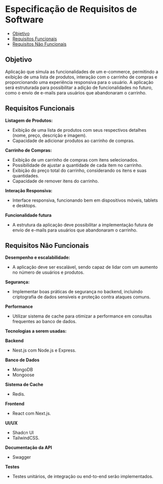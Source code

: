 # Especificação de Requisitos de Software

- [Objetivo](#objetivo)
- [Requisitos Funcionais](#requisitos-funcionais)
- [Requisitos Não Funcionais](#requisitos-nao-funcionais)

## Objetivo

Aplicação que simula as funcionalidades de um e-commerce, permitindo a exibição de uma lista de produtos, interação com o carrinho de compras e proporcionando uma experiência responsiva para o usuário. 
A aplicação será estruturada para possibilitar a adição de funcionalidades no futuro, como o envio de e-mails para usuários que abandonaram o carrinho.

## Requisitos Funcionais

**Listagem de Produtos:**

- Exibição de uma lista de produtos com seus respectivos detalhes (nome, preço, descrição e imagem).
- Capacidade de adicionar produtos ao carrinho de compras.

**Carrinho de Compras:**

- Exibição de um carrinho de compras com itens selecionados.
- Possibilidade de ajustar a quantidade de cada item no carrinho.
- Exibição do preço total do carrinho, considerando os itens e suas quantidades.
- Capacidade de remover itens do carrinho.

**Interação Responsiva:**

- Interface responsiva, funcionando bem em dispositivos móveis, tablets e desktops.

**Funcionalidade futura**

- A estrutura da aplicação deve possibilitar a implementação futura de envio de e-mails para usuários que abandonaram o carrinho.

## Requisitos Não Funcionais

**Desempenho e escalabilidade:**

- A aplicação deve ser escalável, sendo capaz de lidar com um aumento no número de usuários e produtos.

**Segurança:**

- Implementar boas práticas de segurança no backend, incluindo criptografia de dados sensíveis e proteção contra ataques comuns.

**Performance**

- Utilizar sistema de cache para otimizar a performance em consultas frequentes ao banco de dados.

**Tecnologias a serem usadas:**

**Backend**

- Nest.js com Node.js e Express. 

**Banco de Dados**

- MongoDB
- Mongoose

**Sistema de Cache**

- Redis.

**Frontend**

- React com Next.js.

**UI/UX**

- Shadcn UI 
- TailwindCSS.

**Documentação da API**

- Swagger

**Testes**

- Testes unitários, de integração ou end-to-end serão implementados.
